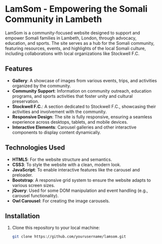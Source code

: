 # LamSom - Empowering the Somali Community in Lambeth

LamSom is a community-focused website designed to support and empower Somali families in Lambeth, London, through advocacy, education, and sports. The site serves as a hub for the Somali community, featuring resources, events, and highlights of the local Somali culture, including collaborations with local organizations like Stockwell F.C.

## Features

- **Gallery**: A showcase of images from various events, trips, and activities organized by the community.
- **Community Support**: Information on community outreach, education programs, and sports activities that foster unity and cultural preservation.
- **Stockwell F.C.**: A section dedicated to Stockwell F.C., showcasing their activities and involvement with the community.
- **Responsive Design**: The site is fully responsive, ensuring a seamless experience across desktops, tablets, and mobile devices.
- **Interactive Elements**: Carousel galleries and other interactive components to display content dynamically.

## Technologies Used

- **HTML5**: For the website structure and semantics.
- **CSS3**: To style the website with a clean, modern look.
- **JavaScript**: To enable interactive features like the carousel and preloader.
- **Bootstrap**: A responsive grid system to ensure the website adapts to various screen sizes.
- **jQuery**: Used for some DOM manipulation and event handling (e.g., carousel functionality).
- **Owl Carousel**: For creating the image carousels.
  
## Installation

1. Clone this repository to your local machine:
   ```bash
   git clone https://github.com/yourusername/lamsom.git
